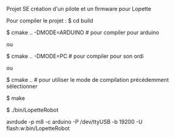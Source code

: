 Projet SE
création d'un pilote et un firmware pour Lopette

Pour compiler le projet :
$ cd build


$ cmake .. -DMODE=ARDUINO # pour compiler pour arduino

ou

$ cmake .. -DMODE=PC      # pour compiler pour son ordi

ou

$ cmake ..                # pour utiliser le mode de compilation précédemment sélectionner

$ make

$ ./bin/LopetteRobot

avrdude -p m8 -c arduino -P /dev/ttyUSB -b 19200  -U flash:w:bin/LopetteRobot
